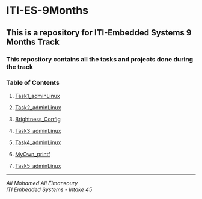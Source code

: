 # ITI-ES-9Months
## This is a repository for ITI-Embedded Systems 9 Months Track
### This repository contains all the tasks and projects done during the track

### **Table of Contents**
1. [Task1_adminLinux](Linux_Admin/Task1_adminLinux/Task1_adminLinux.md)

2. [Task2_adminLinux](Linux_Admin/Task2_adminLinux/Task2_adminLinux.md)

3. [Brightness_Config](Linux_Admin/Brightness_Config/Brightness_Config.md)

4. [Task3_adminLinux](Linux_Admin/Task3_adminLinux/Task3_adminLinux.md)

5. [Task4_adminLinux](Linux_Admin/Task4_adminLinux/Task4_adminLinux.md)

6. [MyOwn_printf](Linux_Admin/MyOwn_printAli/MyOwn_printAli.md)

7. [Task5_adminLinux](Linux_Admin/Task5_adminLinux/Task5_adminLinux.md)

---

*Ali Mohamed Ali Elmansoury*  
*ITI Embedded Systems - Intake 45*